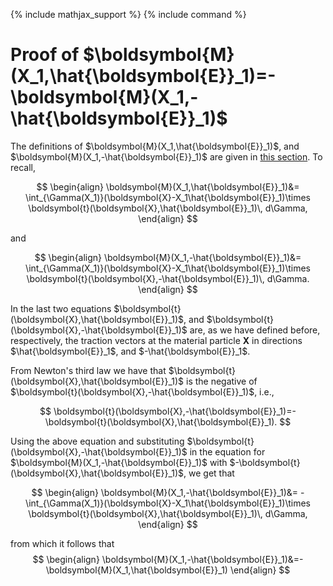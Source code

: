 {% include mathjax_support %}
{% include command %}

# Proof of $\boldsymbol{M}(X_1,\hat{\boldsymbol{E}}_1)=-\boldsymbol{M}(X_1,-\hat{\boldsymbol{E}}_1)$

The definitions of $\boldsymbol{M}(X_1,\hat{\boldsymbol{E}}_1)$, and $\boldsymbol{M}(X_1,-\hat{\boldsymbol{E}}_1)$ are given in [this section](./MomentsOnCrosssection.md).  To recall,



$$
\begin{align}
\boldsymbol{M}(X_1,\hat{\boldsymbol{E}}_1)&=
\int_{\Gamma(X_1)}(\boldsymbol{X}-X_1\hat{\boldsymbol{E}}_1)\times \boldsymbol{t}(\boldsymbol{X},\hat{\boldsymbol{E}}_1)\, d\Gamma,
\end{align}
$$


and 


$$
\begin{align}
\boldsymbol{M}(X_1,-\hat{\boldsymbol{E}}_1)&=
\int_{\Gamma(X_1)}(\boldsymbol{X}-X_1\hat{\boldsymbol{E}}_1)\times \boldsymbol{t}(\boldsymbol{X},-\hat{\boldsymbol{E}}_1)\, d\Gamma.
\end{align}
$$


In the last two equations $\boldsymbol{t}(\boldsymbol{X},\hat{\boldsymbol{E}}_1)$, and $\boldsymbol{t}(\boldsymbol{X},-\hat{\boldsymbol{E}}_1)$ are, as we have defined before, respectively, the traction vectors at the material particle $\boldsymbol{X}$ in directions $\hat{\boldsymbol{E}}_1$, and $-\hat{\boldsymbol{E}}_1$.

From Newton's third law we have that $\boldsymbol{t}(\boldsymbol{X},\hat{\boldsymbol{E}}_1)$ is the negative of $\boldsymbol{t}(\boldsymbol{X},-\hat{\boldsymbol{E}}_1)$, i.e., 

$$
\boldsymbol{t}(\boldsymbol{X},-\hat{\boldsymbol{E}}_1)=-\boldsymbol{t}(\boldsymbol{X},\hat{\boldsymbol{E}}_1).
$$

Using the above equation and substituting $\boldsymbol{t}(\boldsymbol{X},-\hat{\boldsymbol{E}}_1)$ in the equation for $\boldsymbol{M}(X_1,-\hat{\boldsymbol{E}}_1)$ with $-\boldsymbol{t}(\boldsymbol{X},\hat{\boldsymbol{E}}_1)$, we get that

$$
\begin{align}
\boldsymbol{M}(X_1,-\hat{\boldsymbol{E}}_1)&=
-\int_{\Gamma(X_1)}(\boldsymbol{X}-X_1\hat{\boldsymbol{E}}_1)\times \boldsymbol{t}(\boldsymbol{X},\hat{\boldsymbol{E}}_1)\, d\Gamma,
\end{align}
$$

from which it follows that 
$$
\begin{align}
\boldsymbol{M}(X_1,-\hat{\boldsymbol{E}}_1)&=-\boldsymbol{M}(X_1,\hat{\boldsymbol{E}}_1)
\end{align}
$$